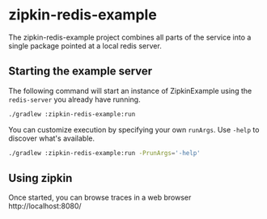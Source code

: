 # zipkin-redis-example
The zipkin-redis-example project combines all parts of the service into a single
package pointed at a local redis server.

## Starting the example server
The following command will start an instance of ZipkinExample using the `redis-server`
you already have running.

```bash
./gradlew :zipkin-redis-example:run
```

You can customize execution by specifying your own `runArgs`. Use `-help` to discover what's available.

```bash
./gradlew :zipkin-redis-example:run -PrunArgs='-help'
```
## Using zipkin
Once started, you can browse traces in a web browser http://localhost:8080/
